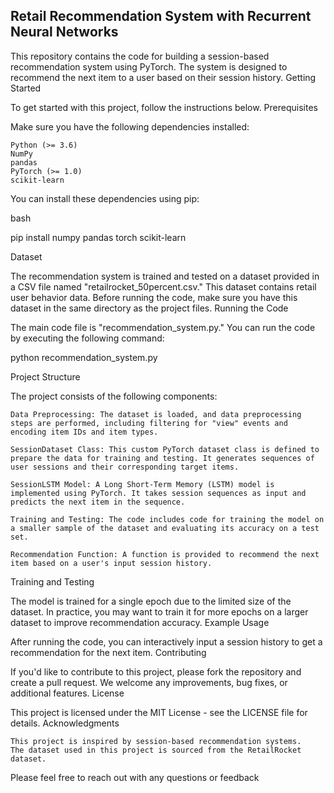 ## Retail Recommendation System with Recurrent Neural Networks

This repository contains the code for building a session-based recommendation system using PyTorch. The system is designed to recommend the next item to a user based on their session history.
Getting Started

To get started with this project, follow the instructions below.
Prerequisites

Make sure you have the following dependencies installed:

    Python (>= 3.6)
    NumPy
    pandas
    PyTorch (>= 1.0)
    scikit-learn

You can install these dependencies using pip:

bash

pip install numpy pandas torch scikit-learn

Dataset

The recommendation system is trained and tested on a dataset provided in a CSV file named "retailrocket_50percent.csv." This dataset contains retail user behavior data. Before running the code, make sure you have this dataset in the same directory as the project files.
Running the Code

The main code file is "recommendation_system.py." You can run the code by executing the following command:

  python recommendation_system.py

Project Structure

The project consists of the following components:

    Data Preprocessing: The dataset is loaded, and data preprocessing steps are performed, including filtering for "view" events and encoding item IDs and item types.

    SessionDataset Class: This custom PyTorch dataset class is defined to prepare the data for training and testing. It generates sequences of user sessions and their corresponding target items.

    SessionLSTM Model: A Long Short-Term Memory (LSTM) model is implemented using PyTorch. It takes session sequences as input and predicts the next item in the sequence.

    Training and Testing: The code includes code for training the model on a smaller sample of the dataset and evaluating its accuracy on a test set.

    Recommendation Function: A function is provided to recommend the next item based on a user's input session history.

Training and Testing

The model is trained for a single epoch due to the limited size of the dataset. In practice, you may want to train it for more epochs on a larger dataset to improve recommendation accuracy.
Example Usage

After running the code, you can interactively input a session history to get a recommendation for the next item.
Contributing

If you'd like to contribute to this project, please fork the repository and create a pull request. We welcome any improvements, bug fixes, or additional features.
License

This project is licensed under the MIT License - see the LICENSE file for details.
Acknowledgments

    This project is inspired by session-based recommendation systems.
    The dataset used in this project is sourced from the RetailRocket dataset.

Please feel free to reach out with any questions or feedback
